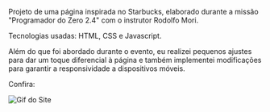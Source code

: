 Projeto de uma página inspirada no Starbucks, elaborado durante a missão "Programador do Zero 2.4" com o instrutor Rodolfo Mori.

Tecnologias usadas: HTML, CSS e Javascript.

Além do que foi abordado durante o evento, eu realizei pequenos ajustes para dar um toque diferencial à página e também implementei modificações para garantir a responsividade a dispositivos móveis.

Confira:

![Gif do Site](./github/Clip_Starbucks.gif)